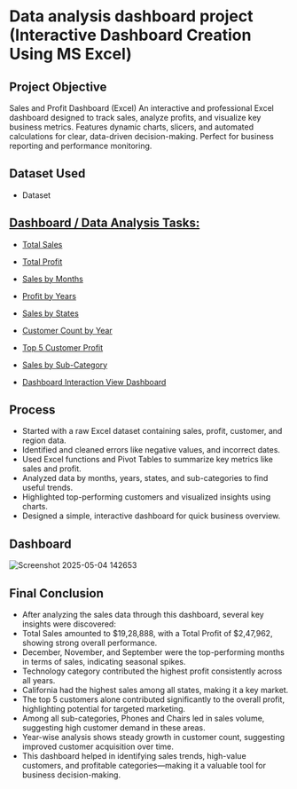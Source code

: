 # Data analysis dashboard project (Interactive Dashboard Creation Using MS Excel)
## Project Objective
Sales and Profit Dashboard (Excel) An interactive and professional Excel dashboard designed to track sales, analyze profits, and visualize key business metrics. Features dynamic charts, slicers, and automated calculations for clear, data-driven decision-making. Perfect for business reporting and performance monitoring.

## Dataset Used
- Dataset <a href="https://github.com/BhushanMarathe28/Data-Analysis-Dashboard-Project/blob/main/Dataset.xlsx">


## Dashboard / Data Analysis Tasks:
- Total Sales
- Total Profit
- Sales by Months
- Profit by Years
- Sales by States
- Customer Count by Year
- Top 5 Customer Profit
- Sales by Sub-Category

- Dashboard Interaction <a href="https://github.com/BhushanMarathe28/Data-Analysis-Dashboard-Project/blob/main/Screenshot%202025-05-04%20142653.png">View Dashboard</a>

## Process
- Started with a raw Excel dataset containing sales, profit, customer, and region data.
- Identified and cleaned errors like negative values, and incorrect dates.
- Used Excel functions and Pivot Tables to summarize key metrics like sales and profit.
- Analyzed data by months, years, states, and sub-categories to find useful trends.
- Highlighted top-performing customers and visualized insights using charts.
- Designed a simple, interactive dashboard for quick business overview.

## Dashboard
![Screenshot 2025-05-04 142653](https://github.com/user-attachments/assets/1d0e0a6d-3e59-4acc-832c-61c1252d0517)

## Final Conclusion
- After analyzing the sales data through this dashboard, several key insights were discovered:
- Total Sales amounted to $19,28,888, with a Total Profit of $2,47,962, showing strong overall performance.
- December, November, and September were the top-performing months in terms of sales, indicating seasonal spikes.
- Technology category contributed the highest profit consistently across all years.
- California had the highest sales among all states, making it a key market.
- The top 5 customers alone contributed significantly to the overall profit, highlighting potential for targeted marketing.
- Among all sub-categories, Phones and Chairs led in sales volume, suggesting high customer demand in these areas.
- Year-wise analysis shows steady growth in customer count, suggesting improved customer acquisition over time.
- This dashboard helped in identifying sales trends, high-value customers, and profitable categories—making it a valuable tool for business decision-making.

